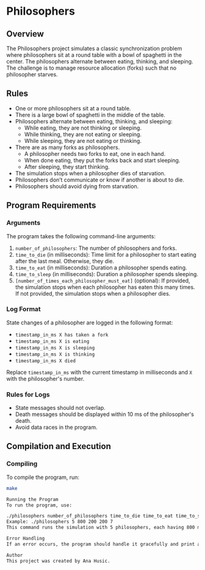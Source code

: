 # Philosophers

## Overview

The Philosophers project simulates a classic synchronization problem where philosophers sit at a round table with a bowl of spaghetti in the center. The philosophers alternate between eating, thinking, and sleeping. The challenge is to manage resource allocation (forks) such that no philosopher starves.

## Rules

- One or more philosophers sit at a round table.
- There is a large bowl of spaghetti in the middle of the table.
- Philosophers alternate between eating, thinking, and sleeping:
  - While eating, they are not thinking or sleeping.
  - While thinking, they are not eating or sleeping.
  - While sleeping, they are not eating or thinking.
- There are as many forks as philosophers.
  - A philosopher needs two forks to eat, one in each hand.
  - When done eating, they put the forks back and start sleeping.
  - After sleeping, they start thinking.
- The simulation stops when a philosopher dies of starvation.
- Philosophers don’t communicate or know if another is about to die.
- Philosophers should avoid dying from starvation.

## Program Requirements

### Arguments

The program takes the following command-line arguments:

1. `number_of_philosophers`: The number of philosophers and forks.
2. `time_to_die` (in milliseconds): Time limit for a philosopher to start eating after the last meal. Otherwise, they die.
3. `time_to_eat` (in milliseconds): Duration a philosopher spends eating.
4. `time_to_sleep` (in milliseconds): Duration a philosopher spends sleeping.
5. `[number_of_times_each_philosopher_must_eat]` (optional): If provided, the simulation stops when each philosopher has eaten this many times. If not provided, the simulation stops when a philosopher dies.

### Log Format

State changes of a philosopher are logged in the following format:

- `timestamp_in_ms X has taken a fork`
- `timestamp_in_ms X is eating`
- `timestamp_in_ms X is sleeping`
- `timestamp_in_ms X is thinking`
- `timestamp_in_ms X died`

Replace `timestamp_in_ms` with the current timestamp in milliseconds and `X` with the philosopher's number.

### Rules for Logs

- State messages should not overlap.
- Death messages should be displayed within 10 ms of the philosopher's death.
- Avoid data races in the program.

## Compilation and Execution

### Compiling

To compile the program, run:

```sh
make

Running the Program
To run the program, use:

./philosophers number_of_philosophers time_to_die time_to_eat time_to_sleep [number_of_times_each_philosopher_must_eat]
Example: ./philosophers 5 800 200 200 7
This command runs the simulation with 5 philosophers, each having 800 ms to live without eating, 200 ms to eat, 200 ms to sleep, and the simulation stops after each philosopher has eaten 7 times.

Error Handling
If an error occurs, the program should handle it gracefully and print an appropriate message.

Author
This project was created by Ana Husic.

